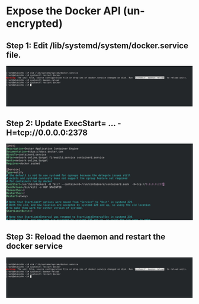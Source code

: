 # Expose the Docker API (un-encrypted)
## Step 1: Edit /lib/systemd/system/docker.service file.
![](images/1.jpg)

## Step 2: Update ExecStart= ... -H=tcp://0.0.0.0:2378
![](images/3.jpg)

## Step 3: Reload the daemon and restart the docker service
![](images/1.jpg)

